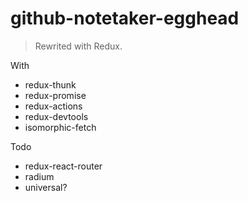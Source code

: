 # github-notetaker-egghead

> Rewrited with Redux.

With

- redux-thunk
- redux-promise
- redux-actions
- redux-devtools
- isomorphic-fetch

Todo

- redux-react-router
- radium
- universal?

